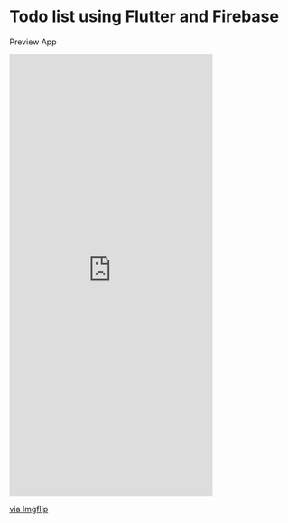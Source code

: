 # Todo list using Flutter and Firebase

Preview App
<div style="width:360px;max-width:100%;"><div style="height:0;padding-bottom:216.94%;position:relative;"><iframe width="360" height="781" style="position:absolute;top:0;left:0;width:100%;height:100%;" frameBorder="0" src="https://imgflip.com/embed/8hvopi"></iframe></div><p><a href="https://imgflip.com/gif/8hvopi">via Imgflip</a></p></div>
